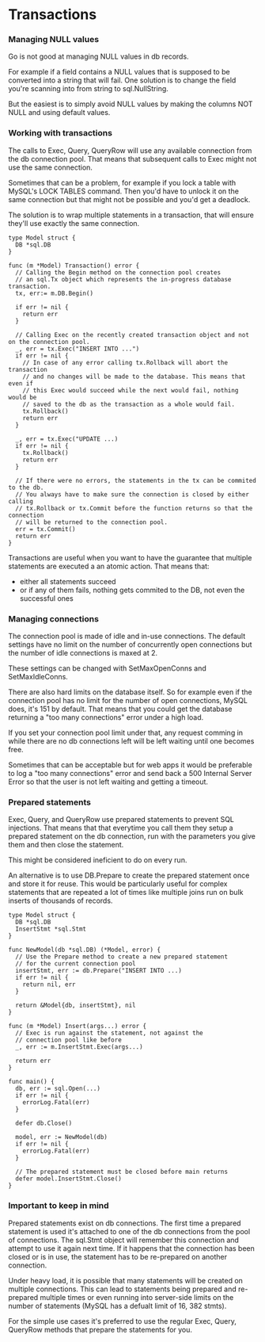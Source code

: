 # Transactions

### Managing NULL values

Go is not good at managing NULL values in db records.

For example if a field contains a NULL values that is supposed to be converted
into a string that will fail. One solution is to change the field you're
scanning into from string to sql.NullString.

But the easiest is to simply avoid NULL values by making the columns NOT NULL
and using default values.


### Working with transactions

The calls to Exec, Query, QueryRow will use any available connection from the db
connection pool. That means that subsequent calls to Exec might not use the same
connection.

Sometimes that can be a problem, for example if you lock a table with MySQL's
LOCK TABLES command. Then you'd have to unlock it on the same connection but
that might not be possible and you'd get a deadlock.

The solution is to wrap multiple statements in a transaction, that will ensure
they'll use exactly the same connection.

```
type Model struct {
  DB *sql.DB
}

func (m *Model) Transaction() error {
  // Calling the Begin method on the connection pool creates
  // an sql.Tx object which represents the in-progress database transaction.
  tx, err:= m.DB.Begin()

  if err != nil {
    return err
  }

  // Calling Exec on the recently created transaction object and not on the connection pool.
  _, err = tx.Exec("INSERT INTO ...")
  if err != nil {
    // In case of any error calling tx.Rollback will abort the transaction
    // and no changes will be made to the database. This means that even if
    // this Exec would succeed while the next would fail, nothing would be
    // saved to the db as the transaction as a whole would fail.
    tx.Rollback()
    return err
  }

  _, err = tx.Exec("UPDATE ...)
  if err != nil {
    tx.Rollback()
    return err
  }

  // If there were no errors, the statements in the tx can be commited to the db.
  // You always have to make sure the connection is closed by either calling
  // tx.Rollback or tx.Commit before the function returns so that the connection
  // will be returned to the connection pool.
  err = tx.Commit()
  return err
}
```

Transactions are useful when you want to have the guarantee that multiple
statements are executed a an atomic action. That means that:
- either all statements succeed
- or if any of them fails, nothing gets commited to the DB, not even the
  successful ones


### Managing connections

The connection pool is made of idle and in-use connections. The default settings
have no limit on the number of concurrently open connections but the number of
idle connections is maxed at 2.

These settings can be changed with SetMaxOpenConns and SetMaxIdleConns.

There are also hard limits on the database itself. So for example even if the
connection pool has no limit for the number of open connections, MySQL does,
it's 151 by default. That means that you could get the database returning a "too
many connections" error under a high load.

If you set your connection pool limit under that, any request comming in while
there are no db connections left will be left waiting until one becomes free.

Sometimes that can be acceptable but for web apps it would be preferable to log
a "too many connections" error and send back a 500 Internal Server Error so that
the user is not left waiting and getting a timeout.

### Prepared statements

Exec, Query, and QueryRow use prepared statements to prevent SQL injections.
That means that that everytime you call them they setup a prepared statement on
the db connection, run with the parameters you give them and then close the
statement.

This might be considered ineficient to do on every run.

An alternative is to use DB.Prepare to create the prepared statement once and
store it for reuse. This would be particularly useful for complex statements
that are repeated a lot of times like multiple joins run on bulk inserts of
thousands of records.

```
type Model struct {
  DB *sql.DB
  InsertStmt *sql.Stmt
}

func NewModel(db *sql.DB) (*Model, error) {
  // Use the Prepare method to create a new prepared statement
  // for the current connection pool
  insertStmt, err := db.Prepare("INSERT INTO ...)
  if err != nil {
    return nil, err
  }

  return &Model{db, insertStmt}, nil
}

func (m *Model) Insert(args...) error {
  // Exec is run against the statement, not against the
  // connection pool like before
  _, err := m.InsertStmt.Exec(args...)

  return err
}

func main() {
  db, err := sql.Open(...)
  if err != nil {
    errorLog.Fatal(err)
  }

  defer db.Close()

  model, err := NewModel(db)
  if err != nil {
    errorLog.Fatal(err)
  }

  // The prepared statement must be closed before main returns
  defer model.InsertStmt.Close()
}
```

### Important to keep in mind

Prepared statements exist on db connections. The first time a prepared statement
is used it's attached to one of the db connections from the pool of connections.
The sql.Stmt object will remember this connection and attempt to use it again
next time. If it happens that the connection has been closed or is in use, the
statement has to be re-prepared on another connection.

Under heavy load, it is possible that many statements will be created on
multiple connections. This can lead to statements being prepared and re-prepared
multiple times or even running into server-side limits on the number of
statements (MySQL has a defualt limit of 16, 382 stmts).

For the simple use cases it's preferred to use the regular Exec, Query, QueryRow
methods that prepare the statements for you.
